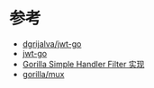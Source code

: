 
# 参考
- [dgrijalva/jwt-go](https://github.com/dgrijalva/jwt-go)
- [jwt-go](https://godoc.org/github.com/dgrijalva/jwt-go)
- [Gorilla Simple Handler Filter 实现](http://ju.outofmemory.cn/entry/106850)
- [gorilla/mux](https://github.com/gorilla/mux)
